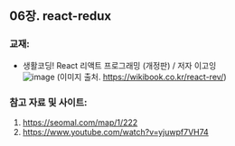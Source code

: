 ## 06장. react-redux

### 교재:
- 생활코딩! React 리액트 프로그래밍 (개정판) / 저자 이고잉<br>
![image](https://wikibook.co.kr/images/cover/l/9791158394202.jpg)  (이미지 출처. https://wikibook.co.kr/react-rev/)

### 참고 자료 및 사이트: 
1. https://seomal.com/map/1/222
4. https://www.youtube.com/watch?v=yjuwpf7VH74
